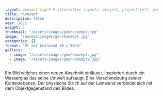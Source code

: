 ```yaml
---
layout: project-right # alternative layouts: project, project-left, project-right, project-top
title: "Konzept"
description: false
year: 2022
weight: 3
thumbnail: "/assets/images/gen/konzept.jpg"
image: "/assets/images/gen/konzept.jpg"
categories: []
format: "Öl auf Leinwand 40 x 50cm"
gallery:
  - image: "/assets/images/gen/konzept.jpg"
  - image: "/assets/images/gen/konzept2.jpg"
---
```


Ein Bild welches einen neuen Abschnitt einläutet. Inspieriert durch ein Wasserglas das seine Umwelt aufsaugt. Eine Verschmelzung zweier Kontextebenen. Der physische Strich auf der Leinwand verbindet sich mit dem Objektgegenstand des Bildes.
